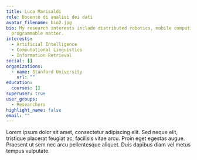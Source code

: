 ```yaml
---
title: Luca Marisaldi
role: Docente di analisi dei dati
avatar_filename: bio2.jpg
bio: My research interests include distributed robotics, mobile computing and
  programmable matter.
interests:
  - Artificial Intelligence
  - Computational Linguistics
  - Information Retrieval
social: []
organizations:
  - name: Stanford University
    url: ""
education:
  courses: []
superuser: true
user_groups:
  - Researchers
highlight_name: false
email: ""
---
```

Lorem ipsum dolor sit amet, consectetur adipiscing elit. Sed neque elit, tristique placerat feugiat ac, facilisis vitae arcu. Proin eget egestas augue. Praesent ut sem nec arcu pellentesque aliquet. Duis dapibus diam vel metus tempus vulputate.